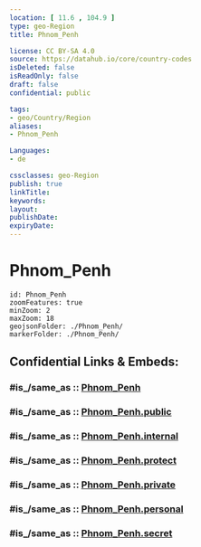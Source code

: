 ```yaml
---
location: [ 11.6 , 104.9 ] 
type: geo-Region
title: Phnom_Penh

license: CC BY-SA 4.0
source: https://datahub.io/core/country-codes
isDeleted: false
isReadOnly: false
draft: false
confidential: public

tags:
- geo/Country/Region
aliases:
- Phnom_Penh

Languages:
- de

cssclasses: geo-Region
publish: true
linkTitle: 
keywords: 
layout: 
publishDate: 
expiryDate: 
---
```


# Phnom_Penh

```leaflet
id: Phnom_Penh
zoomFeatures: true 
minZoom: 2 
maxZoom: 18
geojsonFolder: ./Phnom_Penh/
markerFolder: ./Phnom_Penh/
```


## Confidential Links & Embeds: 

### #is_/same_as :: [Phnom_Penh](/_Standards/Earth/Continent/Asia/Asia~South~East/Cambodia/Provinces~Cambodia/Phnom_Penh.md) 

### #is_/same_as :: [Phnom_Penh.public](/_public/Earth/Continent/Asia/Asia~South~East/Cambodia/Provinces~Cambodia/Phnom_Penh.public.md) 

### #is_/same_as :: [Phnom_Penh.internal](/_internal/Earth/Continent/Asia/Asia~South~East/Cambodia/Provinces~Cambodia/Phnom_Penh.internal.md) 

### #is_/same_as :: [Phnom_Penh.protect](/_protect/Earth/Continent/Asia/Asia~South~East/Cambodia/Provinces~Cambodia/Phnom_Penh.protect.md) 

### #is_/same_as :: [Phnom_Penh.private](/_private/Earth/Continent/Asia/Asia~South~East/Cambodia/Provinces~Cambodia/Phnom_Penh.private.md) 

### #is_/same_as :: [Phnom_Penh.personal](/_personal/Earth/Continent/Asia/Asia~South~East/Cambodia/Provinces~Cambodia/Phnom_Penh.personal.md) 

### #is_/same_as :: [Phnom_Penh.secret](/_secret/Earth/Continent/Asia/Asia~South~East/Cambodia/Provinces~Cambodia/Phnom_Penh.secret.md)

